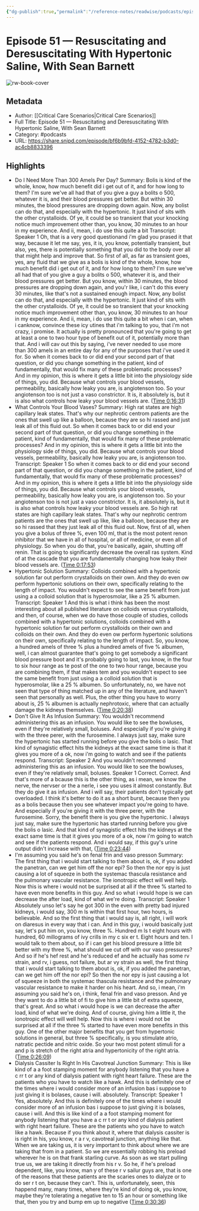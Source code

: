 ```yaml
---
{"dg-publish":true,"permalink":"/reference-notes/readwise/podcasts/episode-51-resuscitating-and-deresuscitating-with-hypertonic-saline-with-sean-barnett/"}
---
```


# Episode 51 —  Resuscitating and Deresuscitating With Hypertonic Saline, With Sean Barnett

![rw-book-cover](https://readwise-assets.s3.amazonaws.com/static/images/article4.6bc1851654a0.png)

## Metadata
- Author: [[Critical Care Scenarios\|Critical Care Scenarios]]
- Full Title: Episode 51 —  Resuscitating and Deresuscitating With Hypertonic Saline, With Sean Barnett
- Category: #podcasts
- URL: https://share.snipd.com/episode/bf6b9bfd-4152-4782-b3d0-ac4cb8833396

## Highlights
- Do I Need More Than 300 Amels Per Day?
  Summary:
  Bolis is kind of the whole, know, how much benefit did i get out of it, and for how long to them? I'm sure we've all had that of you give a guy a bolits o 500, whatever it is, and their blood pressures get better. But within 30 minutes, the blood pressures are dropping down again. Now, any bolist can do that, and especially with the hypertonic. It just kind of sits with the other crystalloids. Of ye, it could be so transient that your knocking notice much improvement other than, you know, 30 minutes to an hour in my experience. And ii, mean, i do use this quite a bit
  Transcript:
  Speaker 1
  Oh, that is a very good questionand i'm glad you prased it that way, because it let me say, yes, it is, you know, potentially transient, but also, yes, there is potentially something that you did to the body over all that might help and improve that. So first of all, as far as transient goes, yes, any fluid that we give as a bolis is kind of the whole, know, how much benefit did i get out of it, and for how long to them? I'm sure we've all had that of you give a guy a bolits o 500, whatever it is, and their blood pressures get better. But you know, within 30 minutes, the blood pressures are dropping down again, and you'r like, i can't do this every 30 minutes, like that's not a sustained enough impact. Now, any bolist can do that, and especially with the hypertonic. It just kind of sits with the other crystalloids. Of ye, it could be so transient that your knocking notice much improvement other than, you know, 30 minutes to an hour in my experience. And ii, mean, i do use this quite a bit when i can, when i canknow, convince these icy utines that i'm talking to you, that i'm not crazy, i promise. It actually is pretty pronounced that you're going to get at least a one to two hour type of benefit out of it, potentially more than that. And i will cav out this by saying, i've never needed to use more than 300 amels in an entire day for any of the purposes that i've used it for. So when it comes back to or did end your second part of that question, or did you change something in the patient, kind of fundamentally, that would fix many of these problematic processes? And in my opinion, this is where it gets a little bit into the physiology side of things, you did. Because what controls your blood vessels, permeability, basically how leaky you are, is angiotenson too. So your angiotenson too is not just a vaso constrictor. It is, it absolutely is, but it is also what controls how leaky your blood vessels are. ([Time 0:16:31](https://share.snipd.com/snip/5bac7ac3-dba1-4271-8912-aa5ee8a5fa38))
- What Controls Your Blood Vases?
  Summary:
  High rat states are high capillary leak states. That's why our nephrotic centrom patients are the ones that swell up like a balloon, because they are so hi rassed and just leak all of this fluid out. So when it comes back to or did end your second part of that question, or did you change something in the patient, kind of fundamentally, that would fix many of these problematic processes? And in my opinion, this is where it gets a little bit into the physiology side of things, you did. Because what controls your blood vessels, permeability, basically how leaky you are, is angiotenson too.
  Transcript:
  Speaker 1
  So when it comes back to or did end your second part of that question, or did you change something in the patient, kind of fundamentally, that would fix many of these problematic processes? And in my opinion, this is where it gets a little bit into the physiology side of things, you did. Because what controls your blood vessels, permeability, basically how leaky you are, is angiotenson too. So your angiotenson too is not just a vaso constrictor. It is, it absolutely is, but it is also what controls how leaky your blood vessels are. So high rat states are high capillary leak states. That's why our nephrotic centrom patients are the ones that swell up like, like a balloon, because they are so hi rassed that they just leak all of this fluid out. Now, first of all, when you give a bolus of three %, even 100 ml, that is the most potent renon inhibitor that we have in all of hospital, or all of medicine, or even all of physiology. So when you do that, you're basically, again, shutting off renin. That is going to significantly decrease the overall ras system. Kind of at the cascade that you are fundamentally changing how leaky their blood vessels are. ([Time 0:17:53](https://share.snipd.com/snip/81978d78-e767-458f-8503-c670e346daea))
- Hypertonic Solution
  Summary:
  Colloids combined with a hypertonic solution far out perform crystalloids on their own. And they do even ow perform hypertonic solutions on their own, specifically relating to the length of impact. You wouldn't expect to see the same benefit from just using a a colloid solution that is hyperosmolar, like a 25 % albumen.
  Transcript:
  Speaker 1
  And this is what i think has been the most interesting about all published literature on colloids versus crystalloids, and then, of course, when we do have those couple of studies, collods combined with a hypertonic solutions, colloids combined with a hypertonic solution far out perform crystalloids on their own and colloids on their own. And they do even ow perform hypertonic solutions on their own, specifically relating to the length of impact. So, you know, a hundred amels of three % plus a hundred amels of five % albumen, well, i can almost guarantee that's going to get somebody a significant blood pressure boot and it's probably going to last, you know, in the four to six hour range as te post of the one to two hour range, because you are combining them, if that makes tem and you wouldn't expect to see the same benefit from just using a a colloid solution that is hyperosmolar, like a 25 % albumen. So unfortunately, no, we have not seen that type of thing matched up in any of the literature, and haven't seen that personally as well. Plus, the other thing you have to worry about is, 25 % albumen is actually nephrotoxic, where that can actually damage the kidneys themselves. ([Time 0:20:38](https://share.snipd.com/snip/96d59aed-9b15-40a7-b412-caf2ce18fe43))
- Don't Give It As Infusion
  Summary:
  You wouldn't recommend administering this as an infusion. You would like to see the bowluses, even if they're relatively small, boluses. And especially if you're giving it with the three perer, with the furosemine. I always just say, make sure the hypertonic has started running before you give the bolis o lasic. That kind of synagistic effect hits the kidneys at the exact same time is that it gives you more of a ok, now i'm going to watch and see if the patients respond.
  Transcript:
  Speaker 2
  And you wouldn't recommend administering this as an infusion. You would like to see the bowluses, even if they're relatively small, boluses.
  Speaker 1
  Correct. Correct. And that's more of a bcause this is the other thing, as i mean, we know the nerve, the nervser or the a nerle, i see you uses it almost constantly. But they do give it as infusion. And i will say, their patients don't typically get overloaded. I think it's better to do it as a short burst, because then you as a bolis because then you see whatever impact you're going to have. And especially if you're giving it with the three perer, with the furosemine. Sorry, the benefit there is you give the hypertonic. I always just say, make sure the hypertonic has started running before you give the bolis o lasic. And that kind of synagistic effect hits the kidneys at the exact same time is that it gives you more of a ok, now i'm going to watch and see if the patients respond. And i would say, if this guy's urine output didn't increase with that, ([Time 0:23:44](https://share.snipd.com/snip/2f4a6194-8c72-41b3-aa4c-c2d69ccb90a9))
- I'm assuming you said he's on fenal frin and vaso presson
  Summary:
  The first thing that i would start talking to them about is, ok, if you added the panetran, can we get him off the nor epi? So then the nor epy is just causing a lot of squeeze in both the systemac thascula resistance and the pulmonary vascular resistance. The ionotropic effect will well help. Now this is where i would not be surprised at all if the three % started to have even more benefits in this guy. And so what i would hope is we can decrease the after load, kind of what we're doing.
  Transcript:
  Speaker 1
  Absolutely unso let's say he got 300 in the even with pretty bad injured kidneys, i would say, 300 m ls within that first hour, two hours, is believable. And so the first thing that i would say is, all right, i will work on diaresus in every way that i can. And in this guy, i would basically just say, let's put him on, you know, three %. Hundred m ls t eight hours with hundred, 60 millograms of ivy crills in my c six er t. Eight hours and ten. I would talk to them about, so if i can get his blood pressure a little bit better with my three %, what should we cut off with our vaso pressures? And so if he's hef rest and he's reduced ef and he actually has some rv strain, and rv, i guess, not failure, but ar vy strain as well, the first thing that i would start talking to them about is, ok, if you added the panetran, can we get him off the nor epi? So then the nor epy is just causing a lot of squeeze in both the systemac thascula resistance and the pulmonary vascular resistance to make it harder on his heart. And so, i mean, i'm assuming you said he's on, i think, fenal frin and vaso presson. And ye they want to do a little bit of fi to give him a little bit of extra squeeze, that's great. And so what i would hope is we can decrease the after load, kind of what we're doing. And of course, giving him a little it, the ionotropic effect will well help. Now this is where i would not be surprised at all if the three % started to have even more benefits in this guy. One of the other major benefits that you get from hypertonic solutions in general, but three % specifically, is you stimulate atrio, natratic pectide and nitric oxide. So your two most potent stimuli for a and p is stretch of the right atria and hypertonicity of the right atria. ([Time 0:26:09](https://share.snipd.com/snip/291513fa-acc1-4e76-9524-36d3b0d8800f))
- Dialysis Cassiter Is Right In His Cavotreal Junction
  Summary:
  This is like kind of a a foot stamping moment for anybody listening that you have a c rr t or any kind of dialysis patient with right heart failure. These are the patients who you have to watch like a hawk. And this is definitely one of the times where i would consider more of an infusion bas i suppose to just giving it is bolases, cause i will. absolutely.
  Transcript:
  Speaker 1
  Yes, absolutely. And this is definitely one of the times where i would consider more of an infusion bas i suppose to just giving it is bolases, cause i will. And this is like kind of a a foot stamping moment for anybody listening that you have a c rr t or any kind of dialysis patient with right heart failure. These are the patients who you have to watch like a hawk. Because if you think about it, where that dialysis cassiter is is right in his, you know, r a r v, cavotreal junction, anything like that. When we are taking us, it is very important to think about where we are taking that from in a patient. So we are essentially robbing his preload wherever he is on that frank starling curve. As soon as we start pulling true us, we are taking it directly from his r v. So he, if he's preload dependent, like, you know, man y of these r v sailur guys are, that is one of the reasons that these patients are the scaries ones to dialyze or to do ser r t on, because they can't. This is, unfortunately, seen, this happend many, many times, where they're kind of doing ok, you know, maybe they're tolerating a negative ten to 15 an hour or something like that, then you try and bump em up to negative ([Time 0:30:36](https://share.snipd.com/snip/d9280fbb-6890-4a57-a90b-f1dfe8a44bac))
